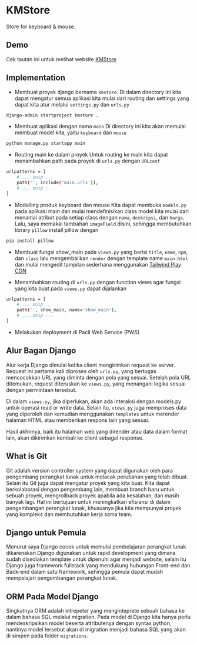 
# KMStore

Store for keyboard & mouse.

## Demo

Cek tautan ini untuk melihat website [KMStore](http://tristan-agra-kmstore.pbp.cs.ui.ac.id/)


## Implementation

- Membuat proyek django bernama `kmstore`. 
Di dalam directory ini kita dapat mengatur semua aplikasi kita mulai dari routing dan settings yang dapat kita atur melalui `settings.py` dan `urls.py`
```bash
django-admin startproject kmstore .
```

- Membuat aplikasi dengan nama `main`
Di directory ini kita akan memulai membuat model kita, yaitu `keyboard` dan `mouse`
```bash
python manage.py startapp main
```

- Routing main ke dalam proyek
Untuk routing ke main kita dapat menambahkan path pada proyek di `urls.py` dengan `URLconf`
```bash
urlpatterns = [
    # ... snip ...
    path('', include('main.urls')),
    # ... snip ...
]
```

- Modelling produk keyboard dan mouse
Kita dapat membuka `models.py` pada aplikasi main dan mulai mendefinisikan class model kita mulai dari menamai atribut pada setiap class dengan `nama`, `deskripsi`, dan `harga`. Lalu, saya memakai tambahan `imageField` disini, sehingga membutuhkan library `pillow` install pillow dengan
```bash
pip install pillow
```

- Membuat fungsi show_main pada `views.py` yang berisi `title`, `name`, `npm`, dan `class` lalu mengembalikan `render` dengan template name `main.html` dan mulai mengedit tampilan sederhana menggunakan [Tailwind Play CDN](https://tailwindcss.com/docs/installation/play-cdn)

- Menambahkan routing di `urls.py` dengan function views agar fungsi yang kita buat pada `views.py` dapat dijalankan
```bash
urlpatterns = [
    # ... snip ...
    path('', show_main, name='show_main'),
    # ... snip ...
]
```

- Melakukan deployment di Pacil Web Service (PWS)

## Alur Bagan Django
Alur kerja Django dimulai ketika client mengirimkan request ke server. Request ini pertama kali diproses oleh `urls.py`, yang bertugas mencocokkan URL yang diminta dengan pola yang sesuai. Setelah pola URL ditemukan, request diteruskan ke `views.py`, yang menangani logika sesuai dengan permintaan tersebut.

Di dalam `views.py`, jika diperlukan, akan ada interaksi dengan models.py untuk operasi read or write data. Selain itu, `views.py` juga memproses data yang diperoleh dan kemudian menggunakan `templates` untuk merender halaman HTML atau memberikan respons lain yang sesuai.

Hasil akhirnya, baik itu halaman web yang dirender atau data dalam format lain, akan dikirimkan kembali ke client sebagai response.

## What is Git
Git adalah version controller system yang dapat digunakan oleh para pengembang perangkat lunak untuk melacak perubahan yang telah dibuat. Selain itu Git juga dapat mengatur proyek yang kita buat. Kita dapat berkolaborasi dengan pengembang lain, membuat branch baru untuk sebuah proyek, mengrollback proyek apabila ada kesalahan, dan masih banyak lagi. Hal ini bertujuan untuk meningkatkan efisiensi di dalam pengembangan perangkat lunak, khususnya jika kita mempunyai proyek yang kompleks dan membutuhkan kerja sama team.

## Django untuk Pemula
Menurut saya Django cocok untuk memulai pembelajaran perangkat lunak dikarenakan Django digunakan untuk rapid development yang dimana sudah disediakan template untuk dipenuhi agar menjadi website, selain itu Django juga framework fullstack yang mendukung hubungan Front-end dan Back-end dalam satu framework, sehingga pemula dapat mudah mempelajari pengembangan perangkat lunak.

## ORM Pada Model Django
Singkatnya ORM adalah intrepeter yang menginteprete sebuah bahasa ke dalam bahasa SQL melalui migration. Pada model di Django kita hanya perlu mendeskripsikan model beserta attributenya dengan syntax python, nantinya model tersebut akan di migration menjadi bahasa SQL yang akan di simpen pada folder `migrations`.